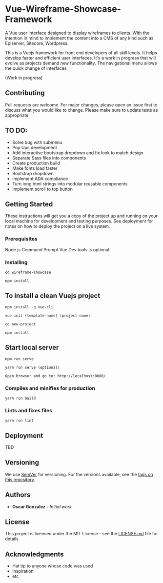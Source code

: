# Vue-Wireframe-Showcase-Framework
A Vue user interface designed to display wireframes to clients. With the intention in mind to implement the content into a CMS of any kind such as Episerver, Sitecore, Wordpress. 

This is a Vuejs framework for front end developers of all skill levels. It helps develop faster and efficient user interfaces. It's a work in progress that will evolve as projects demand new functionality. The navigational menu allows the quick change of interfaces

(Work in progress)

## Contributing
Pull requests are welcome. For major changes, please open an issue first to discuss what you would like to change. Please make sure to update tests as appropriate.

## TO DO:
- Solve bug with submenu
- Pop Ups development
- Add interactive bootstrap dropdown and fix look to match design
- Separate Sass files into components
- Create production build
- Make fonts load faster
- Bootstrap dropdown
- implement ADA compliance
- Turn long html strings into modular reusable components
- Implement scroll to top button

## Getting Started

These instructions will get you a copy of the project up and running on your local machine for development and testing purposes. See deployment for notes on how to deploy the project on a live system.

### Prerequisites

Node.js
Command Prompt
Vue Dev tools is optional

### Installing

```
cd wireframe-showcase
```

```
npm install
```

## To install a clean Vuejs project

```
npm install -g vue-cli
```

```
vue init (template-name) (project-name)
```

```
cd new-project
```

```
npm install
```


## Start local server
```
npm run serve
```

```
yarn run serve (optional)
```

```
Open browser and go to: http://localhost:8080/
```

### Compiles and minifies for production

```
yarn run build
```

### Lints and fixes files

```
yarn run lint
```


## Deployment

TBD

## Versioning

We use [SemVer](http://semver.org/) for versioning. For the versions available, see the [tags on this repository](https://github.com/your/project/tags). 

## Authors

* **Oscar Gonzalez** - *Initial work* 

## License

This project is licensed under the MIT License - see the [LICENSE.md](LICENSE.md) file for details

## Acknowledgments

* Hat tip to anyone whose code was used
* Inspiration
* etc

